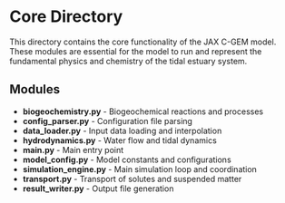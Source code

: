 # Core Directory

This directory contains the core functionality of the JAX C-GEM model. These modules are essential for the model to run and represent the fundamental physics and chemistry of the tidal estuary system.

## Modules

- **biogeochemistry.py** - Biogeochemical reactions and processes
- **config_parser.py** - Configuration file parsing
- **data_loader.py** - Input data loading and interpolation
- **hydrodynamics.py** - Water flow and tidal dynamics
- **main.py** - Main entry point
- **model_config.py** - Model constants and configurations
- **simulation_engine.py** - Main simulation loop and coordination
- **transport.py** - Transport of solutes and suspended matter
- **result_writer.py** - Output file generation

